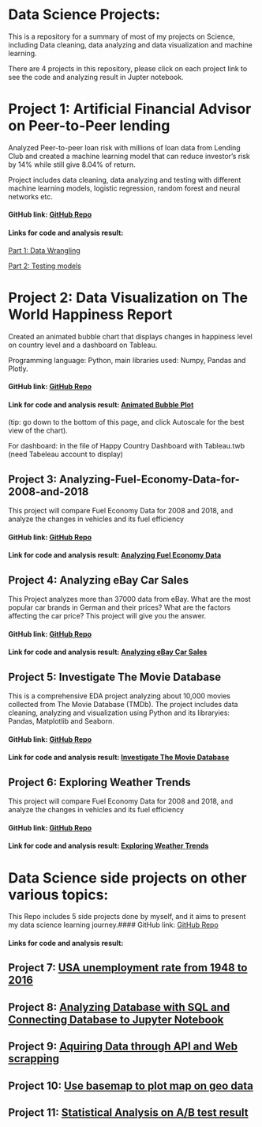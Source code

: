 # Data Science Projects:

This is a repository for a summary of most of my projects on Science, including Data cleaning, data analyzing and data visualization and machine learning.

There are 4 projects in this repository, please click on each project link to see the code and analyzing result in Jupter notebook.

# Project 1:  Artificial Financial Advisor on Peer-to-Peer lending

Analyzed Peer-to-peer loan risk with millions of loan data from Lending Club and created a machine learning model that can reduce investor’s risk by 14% while still give 8.04% of return.  

Project includes data cleaning, data analyzing and testing with different machine learning models, logistic regression, random forest and neural networks etc.

#### GitHub link:  <a href="https://github.com/lutang123/Machine-Learning-Model-on-Peer-to-Peer-lending">GitHub Repo</a>

#### Links for code and analysis result: 

<a href="https://nbviewer.jupyter.org/github/lutang123/Artificial-Financial-Advisor-on-Peer-to-Peer-lending/blob/master/Project_Part1_Understanding%20and%20cleaning%20data.ipynb">Part 1: Data Wrangling</a> 

<a href="https://nbviewer.jupyter.org/github/lutang123/Artificial-Financial-Advisor-on-Peer-to-Peer-lending/blob/master/Project_Part2_Testing%20Machines%20Learning%20models.ipynb">Part 2: Testing models</a>

# Project 2:  Data Visualization on The World Happiness Report

Created an animated bubble chart that displays changes in happiness level on country level and a dashboard on Tableau.

Programming language: Python, main libraries used: Numpy, Pandas and Plotly.

#### GitHub link:  <a href="https://github.com/lutang123/Data-Visualization-on-Happiness">GitHub Repo</a>

#### Link for code and analysis result: <a href="https://nbviewer.jupyter.org/github/lutang123/Data-Visualization-on-Happiness/blob/37f0ea1f0dc9cc917ef797ddea1bd985192d3080/Animated%20Bubble%20Plot%20on%20changes%20in%20happiness.ipynb#viz">Animated Bubble Plot</a>

(tip: go down to the bottom of this page, and click Autoscale for the best view of the chart).

For dashboard: in the file of Happy Country Dashboard with Tableau.twb (need Tabeleau account to display)

## Project 3:  Analyzing-Fuel-Economy-Data-for-2008-and-2018

This project will compare Fuel Economy Data for 2008 and 2018, and analyze the changes in vehicles and its fuel efficiency

#### GitHub link:  <a href="https://github.com/lutang123/Analyzing-Fuel-Economy-Data-for-2008-and-2018">GitHub Repo</a>

#### Link for code and analysis result: <a href="https://nbviewer.jupyter.org/github/lutang123/Analyzing-Fuel-Economy-Data-for-2008-and-2018/blob/master/Analyzing%20Fuel%20Economy%20Data%20for%202008%20and%202018%20.ipynb">Analyzing Fuel Economy Data</a> 

## Project 4:  Analyzing eBay Car Sales

This Project analyzes more than 37000 data from eBay. What are the most popular car brands in German and their prices? What are the factors affecting the car price? This project will give you the answer.

#### GitHub link:  <a href="https://github.com/lutang123/Analyzing-eBay-Car-Sales">GitHub Repo</a>

#### Link for code and analysis result: <a href="https://nbviewer.jupyter.org/github/lutang123/Analyzing-eBay-Car-Sales/blob/master/Data%20Analysis%20for%20eBay%20Car%20Sales%20in%20Germany.ipynb">Analyzing eBay Car Sales</a> 

## Project 5:  Investigate The Movie Database

This is a comprehensive EDA project analyzing about 10,000 movies collected from The Movie Database (TMDb). The project includes data cleaning, analyzing and visualization using Python and its libraryies: Pandas, Matplotlib and Seaborn.

#### GitHub link: <a href="https://github.com/lutang123/Investigate-The-Movie-Database">GitHub Repo</a>

#### Link for code and analysis result: <a href="https://nbviewer.jupyter.org/github/lutang123/Investigate-The-Movie-Database/blob/master/Project_%20Investigate%20The%20Movie%20Database%20%28TMDb%29.ipynb">Investigate The Movie Database</a> 

## Project 6:  Exploring Weather Trends

This project will compare Fuel Economy Data for 2008 and 2018, and analyze the changes in vehicles and its fuel efficiency

#### GitHub link:  <a href="https://github.com/lutang123/Exploring-Weather-Trends">GitHub Repo</a>

#### Link for code and analysis result: <a href="https://nbviewer.jupyter.org/github/lutang123/Exploring-Weather-Trends/blob/master/Exploring_Weather_Trends_%28GitHub%29.ipynb">Exploring Weather Trends</a> 

# Data Science side projects on other various topics:

This Repo includes 5 side projects done by myself, and it aims to present my data science learning journey.#### GitHub link:  <a href="https://github.com/lutang123/Data-Science-other-topics">GitHub Repo</a>

#### Links for code and analysis result: 

## Project 7: <a href="https://nbviewer.jupyter.org/github/lutang123/Data-Science-other-topics/blob/master/Analyzing%20USA%20unemployment%20rate%20and%20plot%20line%20chart.ipynb">USA unemployment rate from 1948 to 2016</a> 

## Project 8: <a href="https://nbviewer.jupyter.org/github/lutang123/Data-Science-other-topics/blob/master/Analyzing%20chinook%20Database%20with%20SQL%20and%20pandas.ipynb">Analyzing Database with SQL and Connecting Database to Jupyter Notebook</a> 

## Project 9: <a href="https://nbviewer.jupyter.org/github/lutang123/Data-Science-other-topics/blob/master/Aquiring%20Data%20through%20API%20and%20Web%20scrapping.ipynb">Aquiring Data through API and Web scrapping</a> 

## Project 10: <a href="https://nbviewer.jupyter.org/github/lutang123/Data-Science-other-topics/blob/master/Using%20basemap%20to%20plot%20geo-map.ipynb">Use basemap to plot map on geo data</a> 

## Project 11: <a href="https://nbviewer.jupyter.org/github/lutang123/AB-Test/blob/master/Analyzing%20AB%20test%20result%20to%20decide%20whether%20to%20launch%20new%20homepage%20design.ipynb">Statistical Analysis on A/B test result</a>


